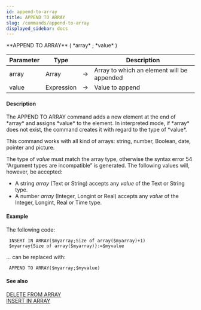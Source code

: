 ```yaml
---
id: append-to-array
title: APPEND TO ARRAY
slug: /commands/append-to-array
displayed_sidebar: docs
---
```


<!--REF #_command_.APPEND TO ARRAY.Syntax-->**APPEND TO ARRAY** ( *array* ; *value* )<!-- END REF-->
<!--REF #_command_.APPEND TO ARRAY.Params-->
| Parameter | Type |  | Description |
| --- | --- | --- | --- |
| array | Array | &#8594;  | Array to which an element will be appended |
| value | Expression | &#8594;  | Value to append |

<!-- END REF-->

#### Description 

<!--REF #_command_.APPEND TO ARRAY.Summary-->The APPEND TO ARRAY command adds a new element at the end of *array* and assigns *value* to the element.<!-- END REF--> In interpreted mode, if *array* does not exist, the command creates it with regard to the type of *value*. 

This command works with all kind of arrays: string, number, Boolean, date, pointer and picture. 

The type of *value* must match the array type, otherwise the syntax error 54 “Argument types are incompatible” is generated. The following values will, however, be accepted: 

* A string *array* (Text or String) accepts any *value* of the Text or String type.
* A number *array* (Integer, Longint or Real) accepts any *value* of the Integer, Longint, Real or Time type.

#### Example 

The following code:

```4d
 INSERT IN ARRAY($myarray;Size of array($myarray)+1)
 $myarray{Size of array($myarray)}:=$myvalue
```

... can be replaced with:

```4d
 APPEND TO ARRAY($myarray;$myvalue)
```

#### See also 

[DELETE FROM ARRAY](delete-from-array.md)  
[INSERT IN ARRAY](insert-in-array.md)  